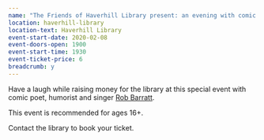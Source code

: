 ```yaml
---
name: "The Friends of Haverhill Library present: an evening with comic poet Rob Barratt"
location: haverhill-library
location-text: Haverhill Library
event-start-date: 2020-02-08
event-doors-open: 1900
event-start-time: 1930
event-ticket-price: 6
breadcrumb: y
---
```


Have a laugh while raising money for the library at this special event with comic poet, humorist and singer [Rob Barratt](http://www.robbarratt.co.uk/).

This event is recommended for ages 16+.

Contact the library to book your ticket.
